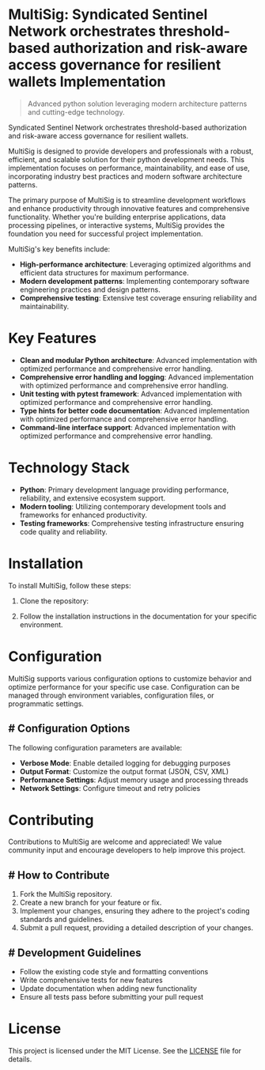 <!-- fallback_MultiSig_20250803002957_31852 -->

# MultiSig: Syndicated Sentinel Network orchestrates threshold-based authorization and risk-aware access governance for resilient wallets Implementation
> Advanced python solution leveraging modern architecture patterns and cutting-edge technology.

Syndicated Sentinel Network orchestrates threshold-based authorization and risk-aware access governance for resilient wallets.

MultiSig is designed to provide developers and professionals with a robust, efficient, and scalable solution for their python development needs. This implementation focuses on performance, maintainability, and ease of use, incorporating industry best practices and modern software architecture patterns.

The primary purpose of MultiSig is to streamline development workflows and enhance productivity through innovative features and comprehensive functionality. Whether you're building enterprise applications, data processing pipelines, or interactive systems, MultiSig provides the foundation you need for successful project implementation.

MultiSig's key benefits include:

* **High-performance architecture**: Leveraging optimized algorithms and efficient data structures for maximum performance.
* **Modern development patterns**: Implementing contemporary software engineering practices and design patterns.
* **Comprehensive testing**: Extensive test coverage ensuring reliability and maintainability.

# Key Features

* **Clean and modular Python architecture**: Advanced implementation with optimized performance and comprehensive error handling.
* **Comprehensive error handling and logging**: Advanced implementation with optimized performance and comprehensive error handling.
* **Unit testing with pytest framework**: Advanced implementation with optimized performance and comprehensive error handling.
* **Type hints for better code documentation**: Advanced implementation with optimized performance and comprehensive error handling.
* **Command-line interface support**: Advanced implementation with optimized performance and comprehensive error handling.

# Technology Stack

* **Python**: Primary development language providing performance, reliability, and extensive ecosystem support.
* **Modern tooling**: Utilizing contemporary development tools and frameworks for enhanced productivity.
* **Testing frameworks**: Comprehensive testing infrastructure ensuring code quality and reliability.

# Installation

To install MultiSig, follow these steps:

1. Clone the repository:


2. Follow the installation instructions in the documentation for your specific environment.

# Configuration

MultiSig supports various configuration options to customize behavior and optimize performance for your specific use case. Configuration can be managed through environment variables, configuration files, or programmatic settings.

## # Configuration Options

The following configuration parameters are available:

* **Verbose Mode**: Enable detailed logging for debugging purposes
* **Output Format**: Customize the output format (JSON, CSV, XML)
* **Performance Settings**: Adjust memory usage and processing threads
* **Network Settings**: Configure timeout and retry policies

# Contributing

Contributions to MultiSig are welcome and appreciated! We value community input and encourage developers to help improve this project.

## # How to Contribute

1. Fork the MultiSig repository.
2. Create a new branch for your feature or fix.
3. Implement your changes, ensuring they adhere to the project's coding standards and guidelines.
4. Submit a pull request, providing a detailed description of your changes.

## # Development Guidelines

* Follow the existing code style and formatting conventions
* Write comprehensive tests for new features
* Update documentation when adding new functionality
* Ensure all tests pass before submitting your pull request

# License

This project is licensed under the MIT License. See the [LICENSE](https://github.com/ludo53/MultiSig/blob/main/LICENSE) file for details.
